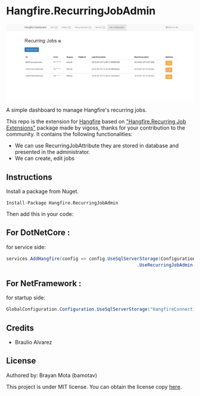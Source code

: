 # Hangfire.RecurringJobAdmin

![dashboard](Content/dashboard.png)

A simple dashboard to manage Hangfire's recurring jobs.

This repo is the extension for [Hangfire](https://github.com/HangfireIO/Hangfire) based on ["Hangfire.Recurring Job Extensions"](https://github.com/icsharp/Hangfire.RecurringJobExtensions/) package made by vigoss, thanks for your contribution to the community. It contains the following functionalities: 

* We can use RecurringJobAttribute they are stored in database and presented in the administrator.
* We can create, edit jobs

## Instructions
Install a package from Nuget. 
```
Install-Package Hangfire.RecurringJobAdmin
```

Then add this in your code:

## For DotNetCore  :
for service side:
```csharp
services.AddHangfire(config => config.UseSqlServerStorage(Configuration.GetConnectionString("HangfireConnection"))
                                                 .UseRecurringJobAdmin(typeof(Startup).Assembly))
```

## For NetFramework  :
for startup side:
```csharp
GlobalConfiguration.Configuration.UseSqlServerStorage("HangfireConnection").UseRecurringJobAdmin(typeof(Startup).Assembly)
```

## Credits
 * Braulio Alvarez

## License
Authored by: Brayan Mota (bamotav)

This project is under MIT license. You can obtain the license copy [here](https://github.com/bamotav/Hangfire.RecurringJobAdmin/blob/master/LICENSE).

